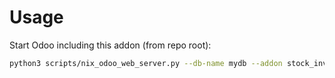 # Usage

Start Odoo including this addon (from repo root):

```bash
python3 scripts/nix_odoo_web_server.py --db-name mydb --addon stock_inventory_lockdown
```
